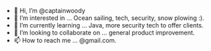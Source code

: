 - 👋 Hi, I’m @captainwoody
- 👀 I’m interested in ... Ocean sailing, tech, security, snow plowing :).  
- 🌱 I’m currently learning ... Java, more security tech to offer clients.  
- 💞️ I’m looking to collaborate on ... general product improvement.  
- 📫 How to reach me ... @gmail.com.  

<!---
captainwoody/captainwoody is a ✨ special ✨ repository because its `README.md` (this file) appears on your GitHub profile.
You can click the Preview link to take a look at your changes.
--->
